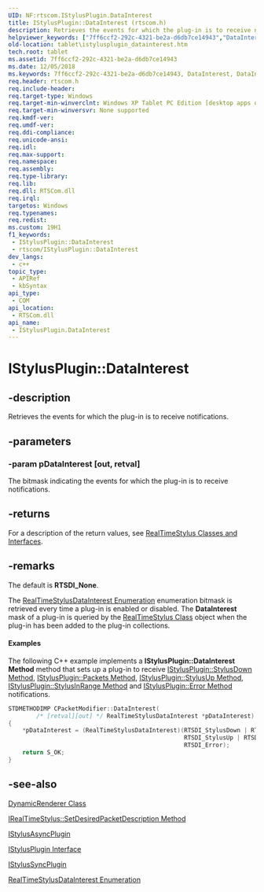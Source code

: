 ```yaml
---
UID: NF:rtscom.IStylusPlugin.DataInterest
title: IStylusPlugin::DataInterest (rtscom.h)
description: Retrieves the events for which the plug-in is to receive notifications.
helpviewer_keywords: ["7ff6ccf2-292c-4321-be2a-d6db7ce14943","DataInterest","DataInterest method [Tablet PC]","DataInterest method [Tablet PC]","IStylusPlugin interface","IStylusPlugin interface [Tablet PC]","DataInterest method","IStylusPlugin.DataInterest","IStylusPlugin::DataInterest","rtscom/IStylusPlugin::DataInterest","tablet.istylusplugin_datainterest"]
old-location: tablet\istylusplugin_datainterest.htm
tech.root: tablet
ms.assetid: 7ff6ccf2-292c-4321-be2a-d6db7ce14943
ms.date: 12/05/2018
ms.keywords: 7ff6ccf2-292c-4321-be2a-d6db7ce14943, DataInterest, DataInterest method [Tablet PC], DataInterest method [Tablet PC],IStylusPlugin interface, IStylusPlugin interface [Tablet PC],DataInterest method, IStylusPlugin.DataInterest, IStylusPlugin::DataInterest, rtscom/IStylusPlugin::DataInterest, tablet.istylusplugin_datainterest
req.header: rtscom.h
req.include-header: 
req.target-type: Windows
req.target-min-winverclnt: Windows XP Tablet PC Edition [desktop apps only]
req.target-min-winversvr: None supported
req.kmdf-ver: 
req.umdf-ver: 
req.ddi-compliance: 
req.unicode-ansi: 
req.idl: 
req.max-support: 
req.namespace: 
req.assembly: 
req.type-library: 
req.lib: 
req.dll: RTSCom.dll
req.irql: 
targetos: Windows
req.typenames: 
req.redist: 
ms.custom: 19H1
f1_keywords:
 - IStylusPlugin::DataInterest
 - rtscom/IStylusPlugin::DataInterest
dev_langs:
 - c++
topic_type:
 - APIRef
 - kbSyntax
api_type:
 - COM
api_location:
 - RTSCom.dll
api_name:
 - IStylusPlugin.DataInterest
---
```


# IStylusPlugin::DataInterest


## -description

Retrieves the events for which the plug-in is to receive notifications.

## -parameters

### -param pDataInterest [out, retval]

The bitmask indicating the events for which the plug-in is to receive notifications.

## -returns

For a description of the return values, see <a href="https://docs.microsoft.com/windows/desktop/tablet/realtimestylus-classes-and-interfaces">RealTimeStylus Classes and Interfaces</a>.

## -remarks

The default is <b>RTSDI_None</b>.

The <a href="https://docs.microsoft.com/windows/desktop/api/rtscom/ne-rtscom-realtimestylusdatainterest">RealTimeStylusDataInterest Enumeration</a> enumeration bitmask is retrieved every time a plug-in is enabled or disabled. The <b>DataInterest</b> mask of a plug-in is queried by the <a href="https://docs.microsoft.com/windows/desktop/tablet/realtimestylus-class">RealTimeStylus Class</a> object when the plug-in has been added to the plug-in collections.


#### Examples

The following C++ example implements a <b>IStylusPlugin::DataInterest Method</b> method that sets up a plug-in to receive <a href="https://docs.microsoft.com/windows/desktop/api/rtscom/nf-rtscom-istylusplugin-stylusdown">IStylusPlugin::StylusDown Method</a>, <a href="https://docs.microsoft.com/windows/desktop/api/rtscom/nf-rtscom-istylusplugin-packets">IStylusPlugin::Packets Method</a>, <a href="https://docs.microsoft.com/windows/desktop/api/rtscom/nf-rtscom-istylusplugin-stylusup">IStylusPlugin::StylusUp Method</a>, <a href="https://docs.microsoft.com/windows/desktop/api/rtscom/nf-rtscom-istylusplugin-stylusinrange">IStylusPlugin::StylusInRange Method</a> and <a href="https://docs.microsoft.com/windows/desktop/api/rtscom/nf-rtscom-istylusplugin-error">IStylusPlugin::Error Method</a> notifications.


```cpp
STDMETHODIMP CPacketModifier::DataInterest( 
        /* [retval][out] */ RealTimeStylusDataInterest *pDataInterest)
{
	*pDataInterest = (RealTimeStylusDataInterest)(RTSDI_StylusDown | RTSDI_Packets | 
												  RTSDI_StylusUp | RTSDI_StylusInRange | 
												  RTSDI_Error);
	return S_OK;
}

```

## -see-also

<a href="https://docs.microsoft.com/previous-versions/windows/desktop/legacy/ms701168(v=vs.85)">DynamicRenderer Class</a>



<a href="https://docs.microsoft.com/windows/desktop/api/rtscom/nf-rtscom-irealtimestylus-setdesiredpacketdescription">IRealTimeStylus::SetDesiredPacketDescription Method</a>



<a href="https://docs.microsoft.com/windows/desktop/api/rtscom/nn-rtscom-istylusasyncplugin">IStylusAsyncPlugin</a>



<a href="https://docs.microsoft.com/windows/desktop/api/rtscom/nn-rtscom-istylusplugin">IStylusPlugin Interface</a>



<a href="https://docs.microsoft.com/windows/desktop/api/rtscom/nn-rtscom-istylussyncplugin">IStylusSyncPlugin</a>



<a href="https://docs.microsoft.com/windows/desktop/api/rtscom/ne-rtscom-realtimestylusdatainterest">RealTimeStylusDataInterest Enumeration</a>

